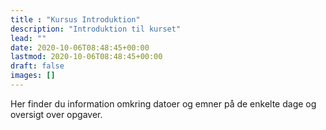 ```yaml
---
title : "Kursus Introduktion"
description: "Introduktion til kurset"
lead: ""
date: 2020-10-06T08:48:45+00:00
lastmod: 2020-10-06T08:48:45+00:00
draft: false
images: []
---
```


Her finder du information omkring datoer og emner på de enkelte dage og oversigt over opgaver.
